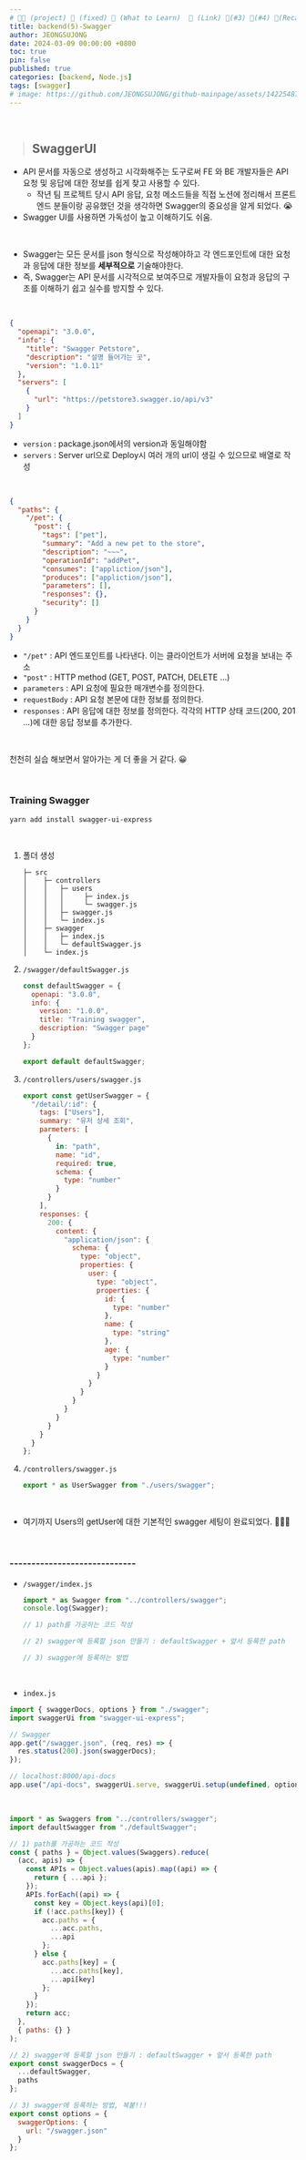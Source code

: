 ```yaml
---
# 👨‍💻 (project) 📌 (fixed) 📖 (What to Learn)  🌱 (Link) 🧷(#3) 📌(#4) 👀(Recap)
title: backend(5)-Swagger
author: JEONGSUJONG
date: 2024-03-09 00:00:00 +0800
toc: true
pin: false
published: true
categories: [backend, Node.js]
tags: [swagger]
# image: https://github.com/JEONGSUJONG/github-mainpage/assets/142254876/63a46f26-e1ae-489a-a5ce-154f4d4aa987
---
```


<br>

> ## SwaggerUI

- API 문서를 자동으로 생성하고 시각화해주는 도구로써 FE 와 BE 개발자들은 API 요청 및 응답에 대한 정보를 쉽게 찾고 사용할 수 있다.
  - 작년 팀 프로젝트 당시 API 응답, 요청 메소드들을 직접 노션에 정리해서 프론트엔드 분들이랑 공유했던 것을 생각하면 Swagger의 중요성을 알게 되었다. 😭
- Swagger UI를 사용하면 가독성이 높고 이해하기도 쉬움.

<br>

<!-- ![image](https://github.com/JEONGSUJONG/github-mainpage/assets/142254876/e97c6b45-7993-42e5-8795-b4d45d3141f4) -->

- Swagger는 모든 문서를 json 형식으로 작성해야하고 각 엔드포인트에 대한 요청과 응답에 대한 정보를 **세부적으로** 기술해야한다.
- 즉, Swagger는 API 문서를 시각적으로 보여주므로 개발자들이 요청과 응답의 구조를 이해하기 쉽고 실수를 방지할 수 있다.

<br>

```json
{
  "openapi": "3.0.0",
  "info": {
    "title": "Swagger Petstore",
    "description": "설명 들어가는 곳",
    "version": "1.0.11"
  },
  "servers": [
    {
      "url": "https://petstore3.swagger.io/api/v3"
    }
  ]
}
```

<!-- ![image](https://github.com/JEONGSUJONG/github-mainpage/assets/142254876/24e964f2-56ac-4e9d-8ad1-ea1d03881dc1) -->

- `version` : package.json에서의 version과 동일해야함
- `servers` : Server url으로 Deploy시 여러 개의 url이 생길 수 있으므로 배열로 작성

<br>

```json
{
  "paths": {
    "/pet": {
      "post": {
        "tags": ["pet"],
        "summary": "Add a new pet to the store",
        "description": "~~~",
        "operationId": "addPet",
        "consumes": ["appliction/json"],
        "produces": ["appliction/json"],
        "parameters": [],
        "responses": {},
        "security": []
      }
    }
  }
}
```

- `"/pet"` : API 엔드포인트를 나타낸다. 이는 클라이언트가 서버에 요청을 보내는 주소
- `"post"` : HTTP method (GET, POST, PATCH, DELETE ...)
- `parameters` : API 요청에 필요한 매개변수를 정의한다.
- `requestBody` : API 요청 본문에 대한 정보를 정의한다.
- `responses` : API 응답에 대한 정보를 정의한다. 각각의 HTTP 상태 코드(200, 201 ...)에 대한 응답 정보를 추가한다.

<br>

천천히 실습 해보면서 알아가는 게 더 좋을 거 같다. 😀

<br>

### Training Swagger

`yarn add install swagger-ui-express`

<br>

1. 폴더 생성

   ```
   ├─ src
   │    ├─ controllers
   │    │   ├─ users
   │    │   │     ├─ index.js
   │    │   │     └─ swagger.js
   │    │   ├─ swagger.js
   │    │   └─ index.js
   │    ├─ swagger
   │    │   ├─ index.js
   │    │   └─ defaultSwagger.js
   │    └─ index.js
   ```

2. `/swagger/defaultSwagger.js`

   ```javascript
   const defaultSwagger = {
     openapi: "3.0.0",
     info: {
       version: "1.0.0",
       title: "Training swagger",
       description: "Swagger page"
     }
   };

   export default defaultSwagger;
   ```

3. `/controllers/users/swagger.js`

   ```javascript
   export const getUserSwagger = {
     "/detail/:id": {
       tags: ["Users"],
       summary: "유저 상세 조회",
       parmeters: [
         {
           in: "path",
           name: "id",
           required: true,
           schema: {
             type: "number"
           }
         }
       ],
       responses: {
         200: {
           content: {
             "application/json": {
               schema: {
                 type: "object",
                 properties: {
                   user: {
                     type: "object",
                     properties: {
                       id: {
                         type: "number"
                       },
                       name: {
                         type: "string"
                       },
                       age: {
                         type: "number"
                       }
                     }
                   }
                 }
               }
             }
           }
         }
       }
     }
   };
   ```

4. `/controllers/swagger.js`

   ```javascript
   export * as UserSwagger from "./users/swagger";
   ```

<br>

- 여기까지 Users의 getUser에 대한 기본적인 swagger 세팅이 완료되었다. 🥵🥵🥵

<br>

### -----------------------------

- `/swagger/index.js`

  ```javascript
  import * as Swagger from "../controllers/swagger";
  console.log(Swagger);

  // 1) path를 가공하는 코드 작성

  // 2) swagger에 등록할 json 만들기 : defaultSwagger + 앞서 등록한 path

  // 3) swagger에 등록하는 방법
  ```

<!-- ![image](https://github.com/JEONGSUJONG/JEONGSUJONG/assets/142254876/80efc9df-4e15-4779-8a70-35d2c29321d0) -->

<br>

- `index.js`

```javascript
import { swaggerDocs, options } from "./swagger";
import swaggerUi from "swagger-ui-express";

// Swagger
app.get("/swagger.json", (req, res) => {
  res.status(200).json(swaggerDocs);
});

// localhost:8000/api-docs
app.use("/api-docs", swaggerUi.serve, swaggerUi.setup(undefined, options));
```

<br>

```javascript
import * as Swaggers from "../controllers/swagger";
import defaultSwagger from "./defaultSwagger";

// 1) path를 가공하는 코드 작성
const { paths } = Object.values(Swaggers).reduce(
  (acc, apis) => {
    const APIs = Object.values(apis).map((api) => {
      return { ...api };
    });
    APIs.forEach((api) => {
      const key = Object.keys(api)[0];
      if (!acc.paths[key]) {
        acc.paths = {
          ...acc.paths,
          ...api
        };
      } else {
        acc.paths[key] = {
          ...acc.paths[key],
          ...api[key]
        };
      }
    });
    return acc;
  },
  { paths: {} }
);

// 2) swagger에 등록할 json 만들기 : defaultSwagger + 앞서 등록한 path
export const swaggerDocs = {
  ...defaultSwagger,
  paths
};

// 3) swagger에 등록하는 방법, 복붙!!!
export const options = {
  swaggerOptions: {
    url: "/swagger.json"
  }
};
```
